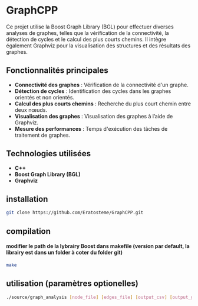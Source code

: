 # GraphCPP
Ce projet utilise la Boost Graph Library (BGL) pour effectuer diverses analyses de graphes, telles que la vérification de la connectivité, la détection de cycles et le calcul des plus courts chemins. Il intègre également Graphviz pour la visualisation des structures et des résultats des graphes.

## Fonctionnalités principales

- **Connectivité des graphes** : Vérification de la connectivité d'un graphe.
- **Détection de cycles** : Identification des cycles dans les graphes orientés et non orientés.
- **Calcul des plus courts chemins** : Recherche du plus court chemin entre deux nœuds.
- **Visualisation des graphes** : Visualisation des graphes à l’aide de Graphviz.
- **Mesure des performances** : Temps d'exécution des tâches de traitement de graphes.

## Technologies utilisées

- **C++**
- **Boost Graph Library (BGL)**
- **Graphviz**

## installation
```bash
git clone https://github.com/Eratosteme/GraphCPP.git
```
## compilation
#### modifier le path de la lybrairy Boost dans makefile (version par default, la librairy est dans un folder à coter du folder git)
```bash
make
```
## utilisation (paramètres optionelles)
```bash
./source/graph_analysis [node_file] [edges_file] [output_csv] [output_graph]
```
